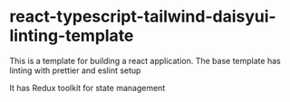 # react-typescript-tailwind-daisyui-linting-template
This is a template for building a react application.
The base template has linting with prettier and eslint setup

It has Redux toolkit for state management
